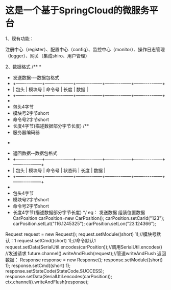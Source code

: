 # 这是一个基于SpringCloud的微服务平台

1、现有功能：

注册中心（register）、配置中心（config）、监控中心（monitor）、操作日志管理（logger）、网关（集成shiro、用户管理）

2、数据格式
/**
 * 
 * 发送数据---数据包格式
 * +——----——+——-----——+——----——+——----——+——-----——+
 * | 包头          | 模块号        | 命令号      |  长度        |   数据       |   
 * +——----——+——-----——+——----——+——----——+——-----——+
 * </pre>
 * 包头4字节
 * 模块号2字节short
 * 命令号2字节short
 * 长度4字节(描述数据部分字节长度)
 /**
 * 服务器编码器
 * <pre>
 * 返回数据--数据包格式
 * +——----——+——-----——+——----——+——----——+——-----——+——-----——+
 * | 包头          | 模块号        | 命令号       |  状态码    |  长度          |   数据       |  
 * +——----——+——-----——+——----——+——----——+——-----——+——-----——+
 * </pre>
 * 包头4字节
 * 模块号2字节short
 * 命令号2字节short
 * 长度4字节(描述数据部分字节长度)
 */
eg：
发送数据
组装位置数据
CarPosition carPosition=new CarPosition();
carPosition.setCarId("123");
carPosition.setLat("116.1245325");
carPosition.setLon("23.124366");

Request request = new Request();
request.setModule((short) 1);//模块号默认：1
request.setCmd((short) 1);//命令默认1
request.setData(SerialUtil.encodes(carPosition));//调用SerialUtil.encodes()
//发送请求
future.channel().writeAndFlush(request);//管道writeAndFlush
返回数据：
Response response = new Response();
response.setModule((short) 1);
response.setCmd((short) 1);
response.setStateCode(StateCode.SUCCESS);
response.setData(SerialUtil.encodes(carPosition));
ctx.channel().writeAndFlush(response);
